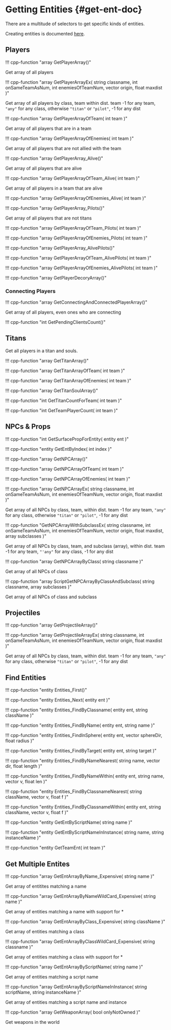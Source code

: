 # Getting Entities {#get-ent-doc}

There are a multitude of selectors to get specific kinds of entities.

Creating entities is documented [here](createent.md).

## Players

!!! cpp-function "array<entity> GetPlayerArray()"

  Get array of all players

!!! cpp-function "array<entity> GetPlayerArrayEx( string classname, int onSameTeamAsNum, int enemiesOfTeamNum, vector origin, float maxdist )"

  Get array of all players by class, team within dist. team -1 for any team, ``"any"`` for any class, otherwise ``"titan"`` or ``"pilot"``, -1 for any dist

!!! cpp-function "array<entity> GetPlayerArrayOfTeam( int team )"

  Get array of all players that are in a team

!!! cpp-function "array<entity> GetPlayerArrayOfEnemies( int team )"

  Get array of all players that are not allied with the team

!!! cpp-function "array<entity> GetPlayerArray_Alive()"

  Get array of all players that are alive

!!! cpp-function "array<entity> GetPlayerArrayOfTeam_Alive( int team )"

  Get array of all players in a team that are alive

!!! cpp-function "array<entity> GetPlayerArrayOfEnemies_Alive( int team )"

!!! cpp-function "array<entity> GetPlayerArray_Pilots()"

  Get array of all players that are not titans

!!! cpp-function "array<entity> GetPlayerArrayOfTeam_Pilots( int team )"

!!! cpp-function "array<entity> GetPlayerArrayOfEnemies_Pilots( int team )"

!!! cpp-function "array<entity> GetPlayerArray_AlivePilots()"

!!! cpp-function "array<entity> GetPlayerArrayOfTeam_AlivePilots( int team )"

!!! cpp-function "array<entity> GetPlayerArrayOfEnemies_AlivePilots( int team )"

!!! cpp-function "array<entity> GetPlayerDecoryArray()"


### Connecting Players

!!! cpp-function "array<entity> GetConnectingAndConnectedPlayerArray()"
  
  Get array of all players, even ones who are connecting

!!! cpp-function "int GetPendingClientsCount()"

## Titans

Get all players in a titan and souls.

!!! cpp-function "array<entity> GetTitanArray()"

!!! cpp-function "array<entity> GetTitanArrayOfTeam( int team )"

!!! cpp-function "array<entity> GetTitanArrayOfEnemies( int team )"

!!! cpp-function "array<enitity> GetTitanSoulArray()"

!!! cpp-function "int GetTitanCountForTeam( int team )"

!!! cpp-function "int GetTeamPlayerCount( int team )"

## NPCs & Props

!!! cpp-function "int GetSurfacePropForEntity( entity ent )"

!!! cpp-function "entity GetEntByIndex( int index )"

!!! cpp-function "array<entity> GetNPCArray()"

!!! cpp-function "array<entity> GetNPCArrayOfTeam( int team )"

!!! cpp-function "array<entity> GetNPCArrayOfEnemies( int team )"

!!! cpp-function "array<entity> GetNPCArrayEx( string classname, int onSameTeamAsNum, int enemiesOfTeamNum, vector origin, float maxdist )"

  Get array of all NPCs by class, team, within dist. team -1 for any team, ``"any"`` for any class, otherwise ``"titan"`` or ``"pilot"``, -1 for any dist

!!! cpp-function "GetNPCArrayWithSubclassEx( string classname, int onSameTeamAsNum, int enemiesOfTeamNum, vector origin, float maxdist, array<int> subclasses )"

  Get array of all NPCs by class, team, and subclass (array), within dist. team -1 for any team, ``"'any"`` for any class, -1 for any dist

!!! cpp-function "array<entity> GetNPCArrayByClass( string classname )"

  Get array of all NPCs of class

!!! cpp-function "array<entity> ScriptGetNPCArrayByClassAndSubclass( string classname, array<int> subclasses )"

  Get array of all NPCs of class and subclass

## Projectiles

!!! cpp-function "array<entity> GetProjectileArray()"

!!! cpp-function "array<entity> GetProjectileArrayEx( string classname, int onSameTeamAsNum, int enemiesOfTeamNum, vector origin, float maxdist )"

  Get array of all NPCs by class, team, within dist. team -1 for any team, ``"any"`` for any class, otherwise ``"titan"`` or ``"pilot"``, -1 for any dist

## Find Entities

!!! cpp-function "entity Entities_First()"

!!! cpp-function "entity Entities_Next( entity ent )"

!!! cpp-function "entity Entities_FindByClassname( entity ent, string className )"

!!! cpp-function "entity Entities_FindByName( entity ent, string name )"

!!! cpp-function "entity Entities_FindInSphere( entity ent, vector sphereDir, float radius )"

!!! cpp-function "entity Entities_FindByTarget( entity ent, string target )"

!!! cpp-function "entity Entities_FindByNameNearest( string name, vector dir, float length )"

!!! cpp-function "entity Entities_FindByNameWithin( entity ent, string name, vector v, float len )"

!!! cpp-function "entity Entities_FindByClassnameNearest( string className, vector v, float f )"

!!! cpp-function "entity Entities_FindByClassnameWithin( entity ent, string className, vector v, float f )"

!!! cpp-function "entity GetEntByScriptName( string name )"

!!! cpp-function "entity GetEntByScriptNameInInstance( string name, string instanceName )"

!!! cpp-function "entity GetTeamEnt( int team )"

## Get Multiple Entites

!!! cpp-function "array<entity> GetEntArrayByName_Expensive( string name )"

  Get array of entitites matching a name

!!! cpp-function "array<entity> GetEntArrayByNameWildCard_Expensive( string name )"

  Get array of entities matching a name with support for *

!!! cpp-function "array<entity> GetEntArrayByClass_Expensive( string className )"

  Get array of entities matching a class

!!! cpp-function "array<entity> GetEntArrayByClassWildCard_Expensive( string classname )"

  Get array of entities matching a class with support for *

!!! cpp-function "array<entity> GetEntArrayByScriptName( string name )"

  Get array of entities matching a script name

!!! cpp-function "array<entity> GetEntArrayByScriptNameInInstance( string scriptName, string instanceName )"

  Get array of entities matching a script name and instance

!!! cpp-function "array<entity> GetWeaponArray( bool onlyNotOwned )"

  Get weapons in the world
